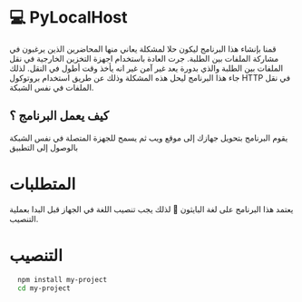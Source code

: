 # 💻 PyLocalHost

قمنا بإنشاء هذا البرنامج ليكون حلا لمشكلة يعاني منها المحاضرين الذين يرغبون في مشاركة الملفات بين الطلبة. جرت العادة باستخدام اجهزة التخزين الخارجية في نقل الملفات بين الطلبة والذي بدورة يعد غير آمن غير انه يأخذ وقت أطول في النقل. لذلك جاء هذا البرنامج ليحل هذه المشكلة وذلك عن طريق استخدام بروتوكول HTTP  في نقل الملفات في نفس الشبكة.


## كيف يعمل البرنامج ؟ 

يقوم البرنامج بتحويل جهازك إلى موقع ويب ثم يسمح للجهزة المتصلة في نفس الشبكة بالوصول إلى التطبيق


# المتطلبات
يعتمد هذا البرنامج على لغة البايثون 🐍 لذلك يجب تنصيب اللغة في الجهاز قبل البدا بعملية التنصيب.

# التنصيب
```bash
  npm install my-project
  cd my-project
```
